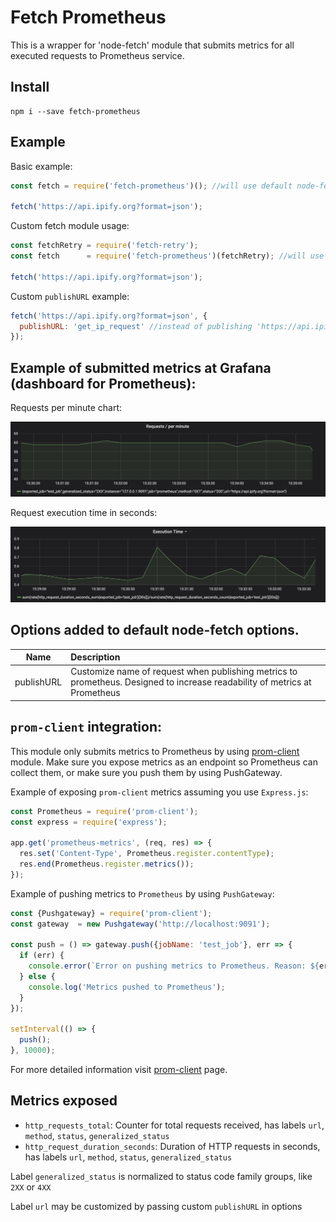 # Fetch Prometheus
This is a wrapper for 'node-fetch' module that submits metrics for all executed requests to Prometheus service.

## Install 
```
npm i --save fetch-prometheus
```

## Example

Basic example:
```js
const fetch = require('fetch-prometheus')(); //will use default node-fetch module to fetch data

fetch('https://api.ipify.org?format=json');
```

Custom fetch module usage:
```js
const fetchRetry = require('fetch-retry');
const fetch      = require('fetch-prometheus')(fetchRetry); //will use custom 'fetch-retry' module to fetch Data.

fetch('https://api.ipify.org?format=json');
```

Custom `publishURL` example:
```js
fetch('https://api.ipify.org?format=json', {
  publishURL: 'get_ip_request' //instead of publishing 'https://api.ipify.org?format=json' to prometheus it will publish metrics for this request under 'get_ip_request' request name. It should improve readability of metrics. 
});
```
## Example of submitted metrics at Grafana (dashboard for Prometheus):

Requests per minute chart:
<p align="center">
  <img src="https://github.com/approce/fetch-prometheus/blob/master/screenshots/performance.jpg?raw=true">
</p>

Request execution time in seconds:
<p align="center">
  <img src="https://github.com/approce/fetch-prometheus/blob/master/screenshots/execution_time.jpg?raw=true">
</p>


## Options added to default node-fetch options. 
| Name | Description |
| :-: | :- |
| publishURL |Customize name of request when publishing metrics to prometheus. Designed to increase readability of metrics at Prometheus |

## `prom-client` integration:

This module only submits metrics to Prometheus by using [prom-client](https://github.com/siimon/prom-client) module. Make sure you expose metrics as an endpoint so Prometheus can collect them, or make sure you push them by using PushGateway.

Example of exposing `prom-client` metrics assuming you use `Express.js`:

```js
const Prometheus = require('prom-client');
const express = require('express');

app.get('prometheus-metrics', (req, res) => {
  res.set('Content-Type', Prometheus.register.contentType);
  res.end(Prometheus.register.metrics());
});
```

Example of pushing metrics to `Prometheus` by using `PushGateway`:

```js
const {Pushgateway} = require('prom-client');
const gateway  = new Pushgateway('http://localhost:9091');

const push = () => gateway.push({jobName: 'test_job'}, err => {
  if (err) {
    console.error(`Error on pushing metrics to Prometheus. Reason: ${err.message}`);
  } else {
    console.log('Metrics pushed to Prometheus');
  }
});

setInterval(() => {
  push();
}, 10000);
```

For more detailed information visit [prom-client](https://github.com/siimon/prom-client) page.

## Metrics exposed
- `http_requests_total`: Counter for total requests received, has labels `url`, `method`, `status`, `generalized_status`
- `http_request_duration_seconds`: Duration of HTTP requests in seconds, has labels `url`, `method`, `status`, `generalized_status`

Label `generalized_status` is normalized to status code family groups, like `2XX` or `4XX`

Label `url` may be customized by passing custom `publishURL` in options
